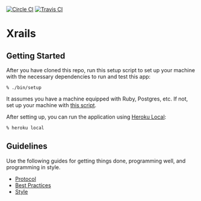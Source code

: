 [![Circle CI](https://circleci.com/gh/xfyuan/xrails.svg?style=svg)](https://circleci.com/gh/xfyuan/xrails)
[![Travis CI](https://travis-ci.org/xfyuan/xrails.svg?branch=master)](https://travis-ci.org/xfyuan/xrails)

# Xrails

## Getting Started

After you have cloned this repo, run this setup script to set up your machine
with the necessary dependencies to run and test this app:

    % ./bin/setup

It assumes you have a machine equipped with Ruby, Postgres, etc. If not, set up
your machine with [this script].

[this script]: https://github.com/thoughtbot/laptop

After setting up, you can run the application using [Heroku Local]:

    % heroku local

[Heroku Local]: https://devcenter.heroku.com/articles/heroku-local

## Guidelines

Use the following guides for getting things done, programming well, and
programming in style.

* [Protocol](http://github.com/thoughtbot/guides/blob/master/protocol)
* [Best Practices](http://github.com/thoughtbot/guides/blob/master/best-practices)
* [Style](http://github.com/thoughtbot/guides/blob/master/style)
